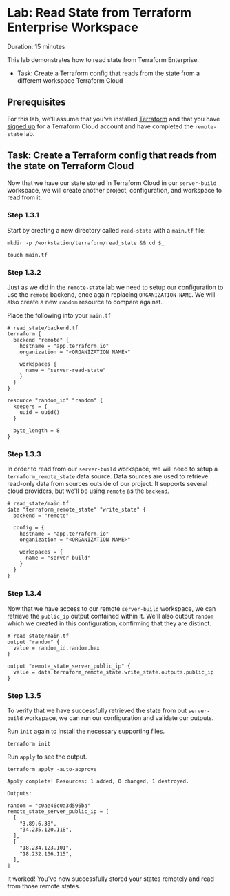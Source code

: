 # Lab: Read State from Terraform Enterprise Workspace

Duration: 15 minutes

This lab demonstrates how to read state from Terraform Enterprise.

- Task: Create a Terraform config that reads from the state from a different workspace Terraform Cloud

## Prerequisites

For this lab, we'll assume that you've installed [Terraform](https://www.terraform.io/downloads.html) and that you have [signed up](https://app.terraform.io/signup/account) for a Terraform Cloud account and have completed the `remote-state` lab.

## Task: Create a Terraform config that reads from the state on Terraform Cloud

Now that we have our state stored in Terraform Cloud in our `server-build` workspace, we will create another project, configuration, and workspace to read from it.

### Step 1.3.1

Start by creating a new directory called `read-state` with a `main.tf` file:

```shell
mkdir -p /workstation/terraform/read_state && cd $_
```

```shell
touch main.tf
```

### Step 1.3.2

Just as we did in the `remote-state` lab we need to setup our configuration to use the `remote` backend, once again replacing `ORGANIZATION NAME`. We will also create a new `random` resource to compare against.

Place the following into your `main.tf`

```hcl
# read_state/backend.tf
terraform {
  backend "remote" {
    hostname = "app.terraform.io"
    organization = "<ORGANIZATION NAME>"

    workspaces {
      name = "server-read-state"
    }
  }
}

resource "random_id" "random" {
  keepers = {
    uuid = uuid()
  }

  byte_length = 8
}
```

### Step 1.3.3

In order to read from our `server-build` workspace, we will need to setup a `terraform_remote_state` data source. Data sources are used to retrieve read-only data from sources outside of our project. It supports several cloud providers, but we'll be using `remote` as the `backend`.

```hcl
# read_state/main.tf
data "terraform_remote_state" "write_state" {
  backend = "remote"

  config = {
    hostname = "app.terraform.io"
    organization = "<ORGANIZATION NAME>"

    workspaces = {
      name = "server-build"
    }
  }
}
```

### Step 1.3.4

Now that we have access to our remote `server-build` workspace, we can retrieve the `public_ip` output contained within it. We'll also output `random` which we created in this configuration, confirming that they are distinct.

```hcl
# read_state/main.tf
output "random" {
  value = random_id.random.hex
}

output "remote_state_server_public_ip" {
  value = data.terraform_remote_state.write_state.outputs.public_ip
}
```

### Step 1.3.5

To verify that we have successfully retrieved the state from out `server-build` workspace, we can run our configuration and validate our outputs.

Run `init` again to install the necessary supporting files.

```shell
terraform init
```

Run `apply` to see the output.

```shell
terraform apply -auto-approve
```

```
Apply complete! Resources: 1 added, 0 changed, 1 destroyed.

Outputs:

random = "c0ae46c0a3d596ba"
remote_state_server_public_ip = [
  [
    "3.89.6.38",
    "34.235.120.118",
  ],
  [
    "18.234.123.101",
    "18.232.106.115",
  ],
]
```

It worked! You've now successfully stored your states remotely and read from those remote states.
